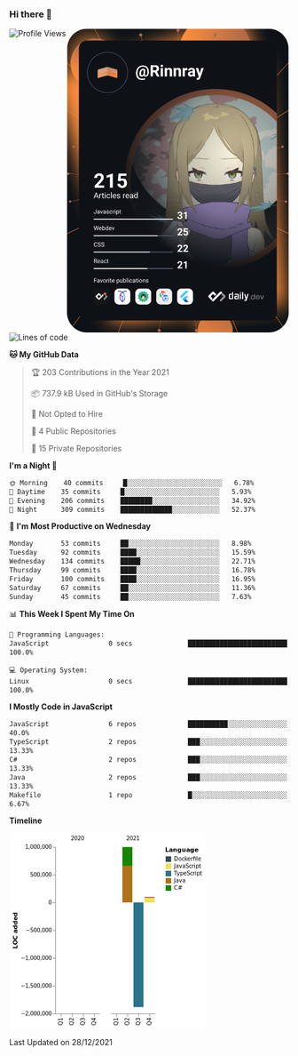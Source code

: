 ### Hi there 👋

<div align="left">
 <a href="https://app.daily.dev/Rinnray">
   <img 
        align="right"
        src="https://github.com/Rinnray/Rinnray/blob/main/devcard.svg" 
        width="400" 
        alt="Rinnray's Dev Card"/>
 </a>
</div>




<!--START_SECTION:waka-->
![Profile Views](http://img.shields.io/badge/Profile%20Views-0-blue)

![Lines of code](https://img.shields.io/badge/From%20Hello%20World%20I%27ve%20Written--786%20Thousand%20lines%20of%20code-blue)

**🐱 My GitHub Data** 

> 🏆 203 Contributions in the Year 2021
 > 
> 📦 737.9 kB Used in GitHub's Storage 
 > 
> 🚫 Not Opted to Hire
 > 
> 📜 4 Public Repositories 
 > 
> 🔑 15 Private Repositories  
 > 
**I'm a Night 🦉** 

```text
🌞 Morning    40 commits     █░░░░░░░░░░░░░░░░░░░░░░░░   6.78% 
🌆 Daytime    35 commits     █░░░░░░░░░░░░░░░░░░░░░░░░   5.93% 
🌃 Evening    206 commits    ████████░░░░░░░░░░░░░░░░░   34.92% 
🌙 Night      309 commits    █████████████░░░░░░░░░░░░   52.37%

```
📅 **I'm Most Productive on Wednesday** 

```text
Monday       53 commits     ██░░░░░░░░░░░░░░░░░░░░░░░   8.98% 
Tuesday      92 commits     ████░░░░░░░░░░░░░░░░░░░░░   15.59% 
Wednesday    134 commits    █████░░░░░░░░░░░░░░░░░░░░   22.71% 
Thursday     99 commits     ████░░░░░░░░░░░░░░░░░░░░░   16.78% 
Friday       100 commits    ████░░░░░░░░░░░░░░░░░░░░░   16.95% 
Saturday     67 commits     ██░░░░░░░░░░░░░░░░░░░░░░░   11.36% 
Sunday       45 commits     ██░░░░░░░░░░░░░░░░░░░░░░░   7.63%

```


📊 **This Week I Spent My Time On** 

```text
💬 Programming Languages: 
JavaScript               0 secs              █████████████████████████   100.0%

💻 Operating System: 
Linux                    0 secs              █████████████████████████   100.0%

```

**I Mostly Code in JavaScript** 

```text
JavaScript               6 repos             ██████████░░░░░░░░░░░░░░░   40.0% 
TypeScript               2 repos             ███░░░░░░░░░░░░░░░░░░░░░░   13.33% 
C#                       2 repos             ███░░░░░░░░░░░░░░░░░░░░░░   13.33% 
Java                     2 repos             ███░░░░░░░░░░░░░░░░░░░░░░   13.33% 
Makefile                 1 repo              █░░░░░░░░░░░░░░░░░░░░░░░░   6.67%

```


**Timeline**

![Chart not found](https://raw.githubusercontent.com/Rinnray/Rinnray/main/charts/bar_graph.png) 


 Last Updated on 28/12/2021
<!--END_SECTION:waka-->


<!--
**Rinnray/Rinnray** is a ✨ _special_ ✨ repository because its `README.md` (this file) appears on your GitHub profile.

Here are some ideas to get you started:

- 🔭 I’m currently working on ...
- 🌱 I’m currently learning ...
- 👯 I’m looking to collaborate on ...
- 🤔 I’m looking for help with ...
- 💬 Ask me about ...
- 📫 How to reach me: ...
- 😄 Pronouns: ...
- ⚡ Fun fact: ...
-->
